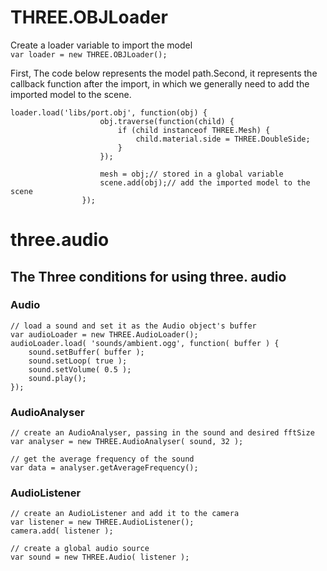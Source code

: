 THREE.OBJLoader
===
Create a loader variable to import the model<br>
`var loader = new THREE.OBJLoader();`

First, The code below represents the model path.Second, it represents the callback function after the import, in which we generally need to add the imported model to the scene.
```
loader.load('libs/port.obj', function(obj) {
                    obj.traverse(function(child) {
                        if (child instanceof THREE.Mesh) {
                            child.material.side = THREE.DoubleSide;
                        }
                    });

                    mesh = obj;// stored in a global variable
                    scene.add(obj);// add the imported model to the scene
                });
```

three.audio
===

The Three conditions for using three. audio
---

### Audio

```
// load a sound and set it as the Audio object's buffer
var audioLoader = new THREE.AudioLoader();
audioLoader.load( 'sounds/ambient.ogg', function( buffer ) {
    sound.setBuffer( buffer );
    sound.setLoop( true );
    sound.setVolume( 0.5 );
    sound.play();
});

```

### AudioAnalyser
```
// create an AudioAnalyser, passing in the sound and desired fftSize
var analyser = new THREE.AudioAnalyser( sound, 32 );

// get the average frequency of the sound
var data = analyser.getAverageFrequency();

```
### AudioListener
```
// create an AudioListener and add it to the camera
var listener = new THREE.AudioListener();
camera.add( listener );

// create a global audio source
var sound = new THREE.Audio( listener );

```
